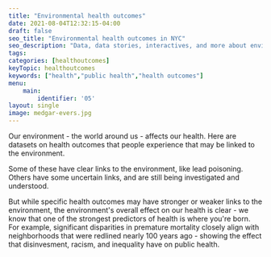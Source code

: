 ```yaml
---
title: "Environmental health outcomes"
date: 2021-08-04T12:32:15-04:00
draft: false
seo_title: "Environmental health outcomes in NYC"
seo_description: "Data, data stories, interactives, and more about environmental health outcomes in NYC."
tags: 
categories: [healthoutcomes]
keyTopic: healthoutcomes
keywords: ["health","public health","health outcomes"]
menu:
    main:
        identifier: '05'
layout: single
image: medgar-evers.jpg
---
```


Our environment - the world around us - affects our health. Here are datasets on health outcomes that people experience that may be linked to the environment. 

Some of these have clear links to the environment, like lead poisoning. Others have some uncertain links, and are still being investigated and understood.

But while specific health outcomes may have stronger or weaker links to the environment, the environment's overall effect on our health is clear - we know that one of the strongest predictors of health is where you're born. For example, significant disparities in premature mortality closely align with neighborhoods that were redlined nearly 100 years ago - showing the effect that disinvesment, racism, and inequality have on public health. 